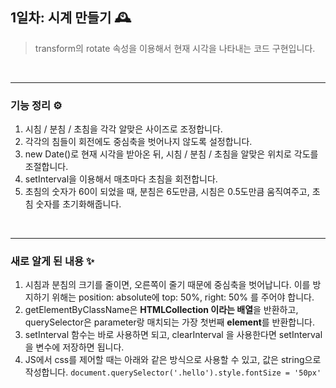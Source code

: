 ## 1일차: 시계 만들기 🕰

> transform의 rotate 속성을 이용해서 현재 시각을 나타내는 코드 구현입니다.

<br>

---

### 기능 정리 ⚙️

1. 시침 / 분침 / 초침을 각각 알맞은 사이즈로 조정합니다.
2. 각각의 침들이 회전에도 중심축을 벗어나지 않도록 설정합니다.
3. new Date()로 현재 시각을 받아온 뒤, 시침 / 분침 / 초침을 알맞은 위치로 각도를 조절합니다.
4. setInterval을 이용해서 매초마다 초침을 회전합니다.
5. 초침의 숫자가 60이 되었을 때, 분침은 6도만큼, 시침은 0.5도만큼 움직여주고, 초침 숫자를 초기화해줍니다.

<br>

---

### 새로 알게 된 내용 ✨

1. 시침과 분침의 크기를 줄이면, 오른쪽이 줄기 때문에 중심축을 벗어납니다. 이를 방지하기 위해는 position: absolute에 top: 50%, right: 50% 를 주어야 합니다.
2. getElementByClassName은 **HTMLCollection 이라는 배열**을 반환하고, querySelector은 parameter랑 매치되는 가장 첫번째 **element**를 반환합니다.
3. setInterval 함수는 바로 사용하면 되고, clearInterval 을 사용한다면 setInterval 을 변수에 저장하면 됩니다.
4. JS에서 css를 제어할 때는 아래와 같은 방식으로 사용할 수 있고, 값은 string으로 작성합니다.
   `document.querySelector('.hello').style.fontSize = '50px'`
